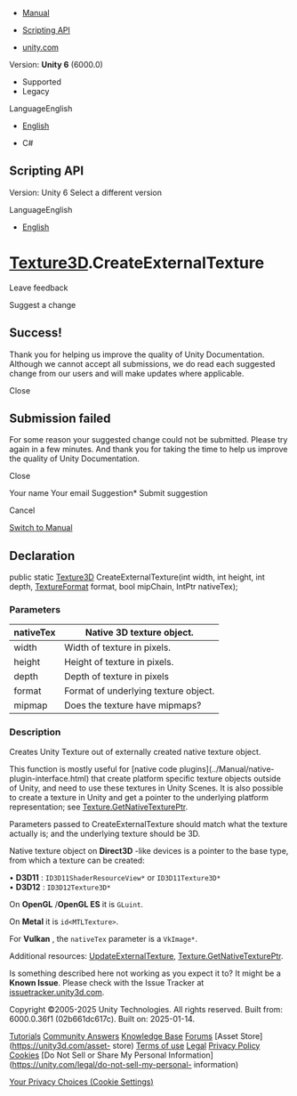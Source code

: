 [ ]()

  * [Manual](../Manual/index.html)
  * [Scripting API](../ScriptReference/index.html)

  * [unity.com](https://unity.com/)

Version: **Unity 6** (6000.0)

  * Supported
  * Legacy

LanguageEnglish

  * [English]()

  * C#

[ ](https://docs.unity3d.com)

## Scripting API

Version: Unity 6 Select a different version

LanguageEnglish

  * [English]()

#  [Texture3D](Texture3D.html).CreateExternalTexture

Leave feedback

Suggest a change

## Success!

Thank you for helping us improve the quality of Unity Documentation. Although
we cannot accept all submissions, we do read each suggested change from our
users and will make updates where applicable.

Close

## Submission failed

For some reason your suggested change could not be submitted. Please <a>try
again</a> in a few minutes. And thank you for taking the time to help us
improve the quality of Unity Documentation.

Close

Your name Your email Suggestion* Submit suggestion

Cancel

[Switch to Manual](../Manual/class-Texture3D.html "Go to Texture3D Component
in the Manual")

## Declaration

public static [Texture3D](Texture3D.html) CreateExternalTexture(int width, int
height, int depth, [TextureFormat](TextureFormat.html) format, bool mipChain,
IntPtr nativeTex);

### Parameters

nativeTex | Native 3D texture object.  
---|---  
width | Width of texture in pixels.  
height | Height of texture in pixels.  
depth | Depth of texture in pixels  
format | Format of underlying texture object.  
mipmap | Does the texture have mipmaps?  
  
### Description

Creates Unity Texture out of externally created native texture object.

This function is mostly useful for [native code plugins](../Manual/native-
plugin-interface.html) that create platform specific texture objects outside
of Unity, and need to use these textures in Unity Scenes. It is also possible
to create a texture in Unity and get a pointer to the underlying platform
representation; see
[Texture.GetNativeTexturePtr](Texture.GetNativeTexturePtr.html).  
  
Parameters passed to CreateExternalTexture should match what the texture
actually is; and the underlying texture should be 3D.  
  
Native texture object on **Direct3D** -like devices is a pointer to the base
type, from which a texture can be created:  
  
• **D3D11** : `ID3D11ShaderResourceView*` or `ID3D11Texture3D*`  
• **D3D12** : `ID3D12Texture3D*`  
  
On **OpenGL** /**OpenGL ES** it is `GLuint`.  
  
On **Metal** it is `id<MTLTexture>`.  
  
For **Vulkan** , the `nativeTex` parameter is a `VkImage*`.  
  
Additional resources:
[UpdateExternalTexture](Texture3D.UpdateExternalTexture.html),
[Texture.GetNativeTexturePtr](Texture.GetNativeTexturePtr.html).

Is something described here not working as you expect it to? It might be a
**Known Issue**. Please check with the Issue Tracker at
[issuetracker.unity3d.com](https://issuetracker.unity3d.com).

Copyright ©2005-2025 Unity Technologies. All rights reserved. Built from:
6000.0.36f1 (02b661dc617c). Built on: 2025-01-14.

[Tutorials](https://unity3d.com/learn) [Community
Answers](https://answers.unity3d.com) [Knowledge
Base](https://support.unity3d.com/hc/en-us)
[Forums](https://forum.unity3d.com) [Asset Store](https://unity3d.com/asset-
store) [Terms of use](https://docs.unity3d.com/Manual/TermsOfUse.html)
[Legal](https://unity.com/legal) [Privacy
Policy](https://unity.com/legal/privacy-policy)
[Cookies](https://unity.com/legal/cookie-policy) [Do Not Sell or Share My
Personal Information](https://unity.com/legal/do-not-sell-my-personal-
information)

[Your Privacy Choices (Cookie Settings)](javascript:void\(0\);)


